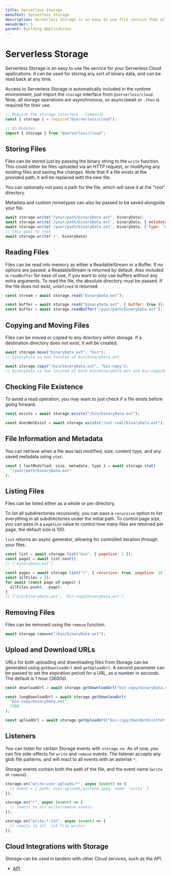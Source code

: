 ```yaml
---
title: Serverless Storage
menuText: Serverless Storage
description: Serverless Storage is an easy to use file service that allows for file system like applications in a serverless environment.
menuOrder: 5
parent: Building Applications
---
```


# Serverless Storage

Serverless Storage is an easy to use file service for your Serverless Cloud applications. It can be used for storing any sort of binary data, and can be read back at any time.

Access to Serverless Storage is automatically included in the runtime environment, just import the `storage` interface from `@serverless/cloud`. Note, all storage operations are asynchronous, so async/await or `.then` is required for their use.

```javascript
// Require the storage interface - CommonJS
const { storage } = require("@serverless/cloud");

// ES Modules
import { storage } from "@serverless/cloud";
```

## Storing Files

Files can be stored just by passing the binary string to the `write` function. This could either be files uploaded via an HTTP request, or modifying any existing files and saving the changes. Note that if a file exists at the provided path, it will be replaced with the new file.

You can optionally not pass a path for the file, which will save it at the "root" directory.

Metadata and custom mimetypes can also be passed to be saved alongside your file.

```javascript
await storage.write("/your/path/binaryData.ext", binaryData);
await storage.write('/your/path/binaryData.ext', binaryData, { metadata: { isThisAFile: true } })
await storage.write('/your/path/binaryData.ext', binaryData, { type: ‘application/octet-stream’ })
// this goes to root
await storage.write('/', binaryData)
```

## Reading Files

Files can be read into memory as either a ReadableStream or a Buffer. If no options are passed, a ReadableStream is returned by default.
Also included is `readBuffer` for ease of use, if you want to only use buffers without any extra arguments. To read the file, the absolute directory must be passed. If the file does not exist, `undefined` is returned.

```javascript
const stream = await storage.read("binaryData.ext");

const buffer = await storage.read("binaryData.ext", { buffer: true });
const buffer = await storage.readBuffer("/your/path/binaryData.ext");
```

## Copying and Moving Files

Files can be moved or copied to any directory within storage. If a destination directory does not exist, it will be created.

```javascript
await storage.move("binaryData.ext", "bin");
// binaryData is now located at bin/binaryData.ext

await storage.copy("/bin/binaryData.ext", "bin-copy");
// binaryData is now located at both bin/binaryData.ext and bin-copy/binaryData.ext
```

## Checking File Existence

To avoid a read operation, you may want to just check if a file exists before going forward.

```javascript
const exists = await storage.exists("/bin/binaryData.ext");

const doesNotExist = await storage.exists("/not-real/binaryData.ext");
```

## File Information and Metadata

You can retrieve when a file was last modified, size, content type, and any saved metadata using `stat`.

```javascript
const { lastModified, size, metadata, type } = await storage.stat(
  "/your/path/binaryData.ext"
);
```

## Listing Files

Files can be listed either as a whole or per directory.

To list all subdirectories recursively, you can pass a `recursive` option to list everything in all subdirectories under the initial path.
To control page size, you can pass in a `pageSize` value to control how many files are returned per page, the default size is 100.

`list` returns an async generator, allowing for controlled iteration through your files.

```javascript
const list = await storage.list("bin", { pageSize: 1 });
const page1 = await list.next();
// ['binaryData.ext']

const pages = await storage.list("/", { recursive: true, pageSize: 10 });
const allFiles = [];
for await (const page of pages) {
  allFiles.push(...page);
}
// ['bin/binaryData.ext', 'bin-copy/binaryData.ext']
```

## Removing Files

Files can be removed using the `remove` function.

```javascript
await storage.remove("/bin/binaryData.ext");
```

## Upload and Download URLs

URLs for both uploading and downloading files from Storage can be generated using `getDownloadUrl` and `getUploadUrl`. A second parameter can be passed to set the expiration period for a URL, as a number in seconds. The default is 1 hour (3600s).

```javascript
const downloadUrl = await storage.getDownloadUrl("bin-copy/binaryData.ext");

const longDownloadUrl = await storage.getDownloadUrl(
  "bin-copy/binaryData.ext",
  7200
);

const uploadUrl = await storage.getUploadUrl("bin-copy/doesNotExistYet.ext");
```

## Listeners

You can listen for certain Storage events with `storage.on`. As of now, you can fire side-effects for `write` and `remove` events.
The listener accepts any glob file patterns, and will react to all events with an asterisk `*`.

Storage events contain both the path of the file, and the event name (`write` or `remove`).

```javascript
storage.on("write:user-uploads/*", async (event) => {
  // event = { path: user-uploads/picture.jpeg, name: 'write' }
});

storage.on("*", async (event) => {
  // reacts to all write/remove events
});

storage.on("write:*.txt", async (event) => {
  // reacts to all .txt file writes
});
```

## Cloud Integrations with Storage

Storage can be used in tandem with other Cloud services, such as the API.

- [API](/cloud/docs/apps/api)
